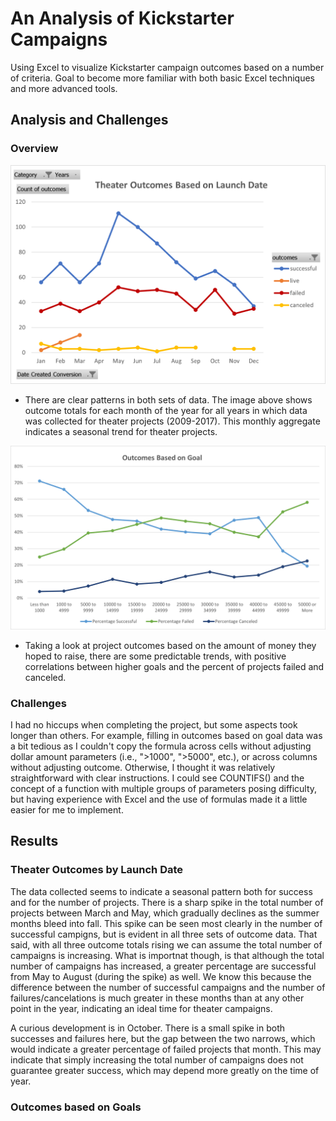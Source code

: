# An Analysis of Kickstarter Campaigns
  Using Excel to visualize Kickstarter campaign outcomes based on a number of criteria. Goal to become more familiar with both basic Excel techniques and more advanced   tools.

## Analysis and Challenges
### Overview
  ![Theater_Outcomes_vs_Launch](./Resources/Theater_Outcomes_vs_Launch.png)
  * There are clear patterns in both sets of data. The image above shows outcome totals for each month of the year for all years in which data was collected for theater projects (2009-2017). This monthly aggregate indicates a seasonal trend for theater projects.


  ![Outcomes_vs_Goals](./Resources/Outcomes_vs_Goals.png)
  * Taking a look at project outcomes based on the amount of money they hoped to raise, there are some predictable trends, with positive correlations between higher goals and the percent of projects failed and canceled. 


### Challenges
  I had no hiccups when completing the project, but some aspects took longer than others. For example, filling in outcomes based on goal data was a bit tedious as I couldn't copy the formula across cells without adjusting dollar amount parameters (i.e., ">1000", ">5000", etc.), or across columns without adjusting outcome. Otherwise, I thought it was relatively straightforward with clear instructions. I could see COUNTIFS() and the concept of a function with multiple groups of parameters posing difficulty, but having experience with Excel and the use of formulas made it a little easier for me to implement.
  
  
## Results
### Theater Outcomes by Launch Date
  The data collected seems to indicate a seasonal pattern both for success and for the number of projects. There is a sharp spike in the total number of projects between March and May, which gradually declines as the summer months bleed into fall. This spike can be seen most clearly in the number of successful campigns, but is evident in all three sets of outcome data. That said, with all three outcome totals rising we can assume the total number of campaigns is increasing. What is importnat though, is that although the total number of campaigns has increased, a greater percentage are successful from May to August (during the spike) as well. We know this because the difference between the number of successful campaigns and the number of failures/cancelations is much greater in these months than at any other point in the year, indicating an ideal time for theater campaigns.
  
  A curious development is in October. There is a small spike in both successes and failures here, but the gap between the two narrows, which would indicate a greater percentage of failed projects that month. This may indicate that simply increasing the total number of campaigns does not guarantee greater success, which may depend more greatly on the time of year.
  
### Outcomes based on Goals
  
